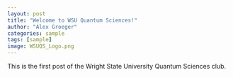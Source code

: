 ```yaml
---
layout: post
title: "Welcome to WSU Quantum Sciences!"
author: "Alex Groeger"
categories: sample
tags: [sample]
image: WSUQS_Logo.png
---
```


This is the first post of the Wright State University Quantum Sciences club.